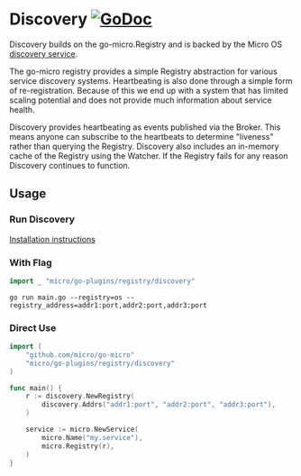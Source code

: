 # Discovery [![GoDoc](https://godoc.org/github.com/micro/go-os?status.svg)](https://godoc.org/github.com/micro/go-os/discovery)

Discovery builds on the go-micro.Registry and is backed by the Micro OS [discovery service](https://github.com/micro/discovery-srv).

The go-micro registry provides a simple Registry abstraction for various service discovery systems. 
Heartbeating is also done through a simple form of re-registration. Because of this we end up 
with a system that has limited scaling potential and does not provide much information about 
service health.

Discovery provides heartbeating as events published via the Broker. This means anyone can subscribe 
to the heartbeats to determine "liveness" rather than querying the Registry. Discovery also 
includes an in-memory cache of the Registry using the Watcher. If the Registry fails for any 
reason Discovery continues to function.

## Usage

### Run Discovery

[Installation instructions](https://github.com/micro/discovery-srv)

### With Flag

```go
import _ "micro/go-plugins/registry/discovery"
```

```shell
go run main.go --registry=os --registry_address=addr1:port,addr2:port,addr3:port
```

### Direct Use

```go
import (
	"github.com/micro/go-micro"
	"micro/go-plugins/registry/discovery"
)

func main() {
	r := discovery.NewRegistry(
		discovery.Addrs("addr1:port", "addr2:port", "addr3:port"),
	)

	service := micro.NewService(
		micro.Name("my.service"),
		micro.Registry(r),
	)
}
```
